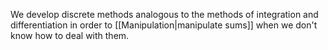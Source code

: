 We develop discrete methods analogous to the methods of integration and differentiation in order to [[Manipulation|manipulate sums]] when we don't know how to deal with them.